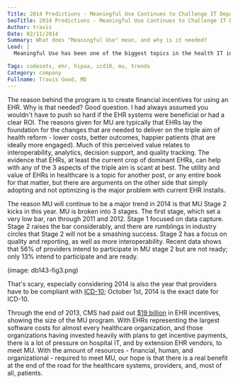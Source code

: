 ```yaml
---
Title: 2014 Predictions - Meaningful Use Continues to Challenge IT Departments
SeoTitle: 2014 Predictions - Meaningful Use Continues to Challenge IT Departments
Author: travis
Date: 02/11/2014
Summary: What does "Meaningful Use" mean, and why is it needed?
Lead: |
  Meaningful Use has been one of the biggest topics in the health IT industry for the last several years. Meaningful Use (MU) was introduced in 2009 as a part of the HITECH Act. Basically it's an incentive program that was created to encourage providers, physicians and health systems, to adopt electronic health records (EHRs). EHRs need to be certified for providers to get the financial incentive that goes along with MU. If a provider can show that he/she is using a certified EHR, that provider is eligible for financial incentives from Medicare or Medicaid of $44K or $66K, respectively. Those payments are spread over 5 or 6 years.

Tags: codesets, ehr, hipaa, icd10, mu, trends
Category: company
Fullname: Travis Good, MD
---
```

The reason behind the program is to create financial incentives for using an EHR. Why is that needed? Good question. I had always assumed you wouldn't have to push so hard if the EHR systems were beneficial or had a clear ROI. The reasons given for MU are typically that EHRs lay the foundation for the changes that are needed to deliver on the triple aim of health reform - lower costs, better outcomes, happier patients (that are ideally more engaged). Much of this perceived value relates to interoperability, analytics, decision support, and quality tracking. The evidence that EHRs, at least the current crop of dominant EHRs, can help with any of the 3 aspects of the triple aim is scant at best. The utility and value of EHRs in healthcare is a topic for another post, or any entire book for that matter, but there are arguments on the other side that simply adopting and not optimizing is the major problem with current EHR installs.

The reason MU will continue to be a major trend in 2014 is that MU Stage 2 kicks in this year. MU is broken into 3 stages. The first stage, which set a very low bar, ran through 2011 and 2012. Stage 1 focused on data capture. Stage 2 raises the bar considerably, and there are rumblings in industry circles that Stage 2 will not be a smashing success. Stage 2 has a focus on quality and reporting, as well as more interoperability. Recent data shows that 56% of providers intend to participate in MU stage 2 but are not ready; only 13% intend to participate and are ready.

(image: db143-fig3.png)

That's scary, especially considering 2014 is also the year that providers have to be compliant with [ICD-10](http://www.cms.gov/Medicare/Coding/ICD10/Index.html); October 1st, 2014 is the exact date for ICD-10.

Through the end of 2013, CMS had paid out [$19 billion](http://www.ihealthbeat.org/articles/2014/2/5/cms-has-paid-more-than-19b-in-meaningful-use-payments) in EHR incentives, showing the size of the MU program. With EHRs representing the largest software costs for almost every healthcare organization, and those organizations having invested heavily with plans to get incentive payments, there is a lot of pressure on hospital IT, and by extension EHR vendors, to meet MU. With the amount of resources - financial, human, and organizational - required to meet MU, our hope is that there is a real benefit at the end of the road for the healthcare systems, providers, and, most of all, patients.

